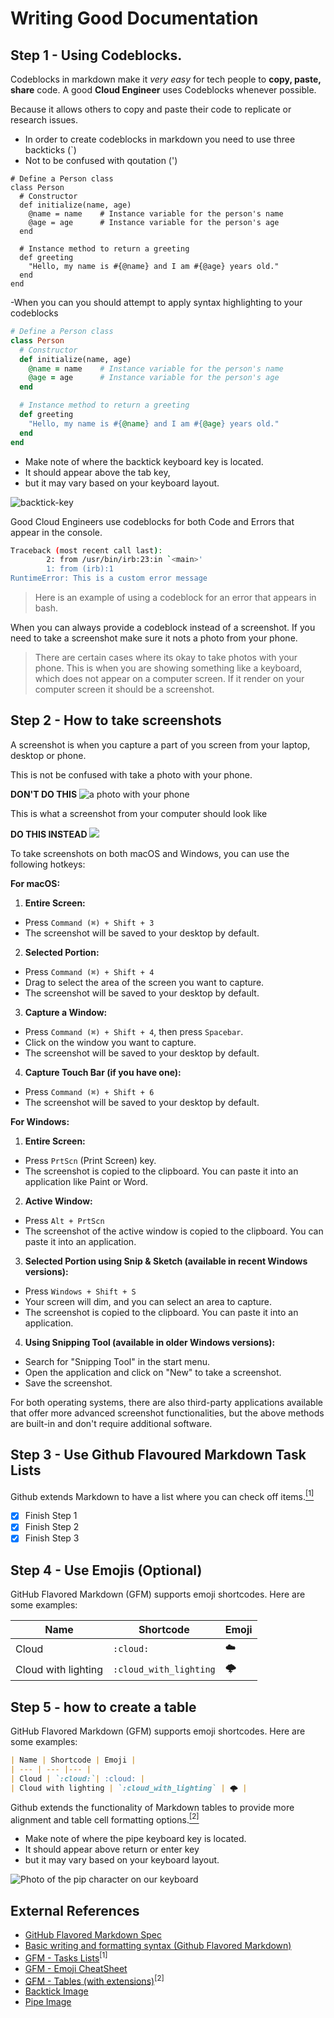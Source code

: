 # Writing Good Documentation

## Step 1 - Using Codeblocks.

Codeblocks in markdown make it *very easy* for tech people to **copy, paste, share** code. A good __Cloud Engineer__ uses Codeblocks whenever possible.

Because it allows others to copy and paste their code to replicate or research issues.

- In order to create codeblocks in markdown you need to use three backticks (`)
- Not to be confused with qoutation (')

```
# Define a Person class
class Person
  # Constructor
  def initialize(name, age)
    @name = name    # Instance variable for the person's name
    @age = age      # Instance variable for the person's age
  end

  # Instance method to return a greeting
  def greeting
    "Hello, my name is #{@name} and I am #{@age} years old."
  end
end
```


-When you can you should attempt to apply syntax highlighting to your codeblocks

```ruby
# Define a Person class
class Person
  # Constructor
  def initialize(name, age)
    @name = name    # Instance variable for the person's name
    @age = age      # Instance variable for the person's age
  end

  # Instance method to return a greeting
  def greeting
    "Hello, my name is #{@name} and I am #{@age} years old."
  end
end
```

- Make note of where the backtick keyboard key is located.
- It should appear above the tab key,
- but it may vary based on your keyboard layout.

![backtick-key](https://www.computerhope.com/cdn/keyboard/tilde.jpg)

Good Cloud Engineers use codeblocks for both Code and Errors that appear in the console.

```bash
Traceback (most recent call last):
        2: from /usr/bin/irb:23:in `<main>'
        1: from (irb):1
RuntimeError: This is a custom error message
```

>Here is an example of using a codeblock for an error that appears in bash.

When you can always provide a codeblock instead of a screenshot. If you need to take a screenshot make sure it nots a photo from your phone.
>There are certain cases where its okay to take photos with your phone. This is when you are showing something like a keyboard, which does not appear on a computer screen. If it render on your computer screen it should be a screenshot.

## Step 2 - How to take screenshots
A screenshot is when you capture a part of you screen from your laptop, desktop or phone.

This is not be confused with take a photo with your phone.

**DON'T DO THIS**
![a photo with your phone](https://github.com/omenking/github-docs-example/raw/main/assets/phone-photo.jpg)

This is what a screenshot from your computer should look like

**DO THIS INSTEAD**
![](https://github.com/omenking/github-docs-example/blob/main/assets/screenshot-example.png?raw=true)

To take screenshots on both macOS and Windows, you can use the following hotkeys:

**For macOS:**

1. **Entire Screen:**

  - Press `Command (⌘) + Shift + 3`
  - The screenshot will be saved to your desktop by default.

2. **Selected Portion:**

  - Press `Command (⌘) + Shift + 4`
  - Drag to select the area of the screen you want to capture.
  - The screenshot will be saved to your desktop by default.

3. **Capture a Window:**

  - Press `Command (⌘) + Shift + 4`, then press `Spacebar`.
  - Click on the window you want to capture.
  - The screenshot will be saved to your desktop by default.

4. **Capture Touch Bar (if you have one):**

  - Press `Command (⌘) + Shift + 6`
  - The screenshot will be saved to your desktop by default.


**For Windows:**

1. **Entire Screen:**

  - Press `PrtScn` (Print Screen) key.
  - The screenshot is copied to the clipboard. You can paste it into an application like Paint or Word.

2. **Active Window:**

  - Press `Alt + PrtScn`
  - The screenshot of the active window is copied to the clipboard. You can paste it into an application.

3. **Selected Portion using Snip & Sketch (available in recent Windows versions):**

- Press `Windows + Shift + S`
- Your screen will dim, and you can select an area to capture.
- The screenshot is copied to the clipboard. You can paste it into an application.

4. **Using Snipping Tool (available in older Windows versions):**

  - Search for "Snipping Tool" in the start menu.
  - Open the application and click on "New" to take a screenshot.
  - Save the screenshot.

For both operating systems, there are also third-party applications available that offer more advanced screenshot functionalities, but the above methods are built-in and don't require additional software.

## Step 3 - Use Github Flavoured Markdown Task Lists
Github extends Markdown to have a list where you can check off items.[<sup>[1]</sup>](#external-references)

- [x] Finish Step 1
- [x] Finish Step 2
- [x] Finish Step 3

## Step 4 - Use Emojis (Optional)
GitHub Flavored Markdown (GFM) supports emoji shortcodes. Here are some examples:

| Name | Shortcode | Emoji |
| --- | --- |--- |
| Cloud | `:cloud:`| :cloud: |
| Cloud with lighting | `:cloud_with_lighting` | 🌩️ |

## Step 5 - how to create a table
GitHub Flavored Markdown (GFM) supports emoji shortcodes. Here are some examples:


```markdown
| Name | Shortcode | Emoji |
| --- | --- |--- |
| Cloud | `:cloud:`| :cloud: |
| Cloud with lighting | `:cloud_with_lighting` | 🌩️ |
```
Github extends the functionality of Markdown tables to provide more alignment and table cell formatting options.[<sup>[2]</sup>](#external-references)

- Make note of where the pipe keyboard key is located.
- It should appear above return or enter key
- but it may vary based on your keyboard layout.
  
![Photo of the pip character on our keyboard](https://www.computerhope.com/cdn/keyboard/pipe.jpg)

## External References
- [GitHub Flavored Markdown Spec](https://github.github.com/gfm/)
- [Basic writing and formatting syntax (Github Flavored Markdown)](https://docs.github.com/en/get-started/writing-on-github/getting-started-with-writing-and-formatting-on-github/basic-writing-and-formatting-syntax#quoting-text)
- [GFM - Tasks Lists](https://docs.github.com/en/get-started/writing-on-github/getting-started-with-writing-and-formatting-on-github/basic-writing-and-formatting-syntax#task-lists)<sup>[1]</sup>
- [GFM - Emoji CheatSheet](https://github.com/ikatyang/emoji-cheat-sheet)
- [GFM - Tables (with extensions)](https://github.github.com/gfm/#tables-extension-)<sup>[2]</sup>
- [Backtick Image](https://www.computerhope.com/jargon/b/backquot.htm)
- [Pipe Image](https://www.computerhope.com/jargon/p/pipe.htm)

